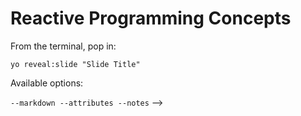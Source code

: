 
# Reactive Programming Concepts

From the terminal, pop in:

  ```yo reveal:slide "Slide Title"```

Available options:

 ```--markdown --attributes --notes``` -->
